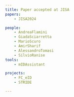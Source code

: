 ```yaml
---
title: Paper accepted at JISA
papers:
    - JISA2024

people:
    - AndreaFlamini
    - GiadaSciarretta
    - MarioScuro
    - AmirSharif
    - AlessandroTomasi
    - SilvioRanise
tools:
    - mIDAssistant

projects:
    - FC_eID
    - STRIDE

---
```

